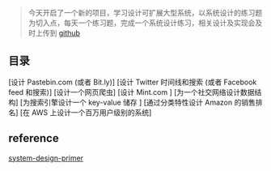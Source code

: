 

> 今天开启了一个新的项目，学习设计可扩展大型系统，以系统设计的练习题为切入点，每天一个练习题，完成一个系统设计练习，相关设计及实现会及时上传到 [github](https://github.com/chengcx1019/system-design) 



## 目录

[设计 Pastebin.com (或者 Bit.ly)]
[设计 Twitter 时间线和搜索 (或者 Facebook feed 和搜索)]
[设计一个网页爬虫]
[设计 Mint.com ]
[为一个社交网络设计数据结构]
[为搜索引擎设计一个 key-value 储存 ]
[通过分类特性设计 Amazon 的销售排名]
[在 AWS 上设计一个百万用户级别的系统]



## reference

[system-design-primer](https://github.com/donnemartin/system-design-primer)